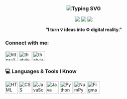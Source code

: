 <h3 align="center">
  <img src="https://readme-typing-svg.demolab.com?font=JetBrains+Mono&size=26&pause=1000&color=0FF7F7&center=true&vCenter=true&multiline=true&width=700&height=60&lines=%F0%9F%91%8B+Hey%2C+I'm+Vivek!;Creating+Cool+Projects+%F0%9F%92%A1;Learning+Every+Day+%F0%9F%93%9D" alt="Typing SVG" />
</h3>


<p align="center">
  <img src="https://img.shields.io/badge/Tech-Enthusiast-red?style=for-the-badge&logo=github&logoColor=white" />
  <img src="https://img.shields.io/badge/UI%2FUX%20Lover-blueviolet?style=for-the-badge&logo=figma&logoColor=white" />
  <img src="https://img.shields.io/badge/Machine%20Learning-green?style=for-the-badge&logo=python&logoColor=white" />
</p>

<p align="center">
  <b>“I turn 💡 ideas into ⚙️ digital reality.”</b>
</p>


<h3 align="left">Connect with me:</h3>
<p align="left">
<a href="https://linkedin.com/in/https://www.linkedin.com/in/vivek-hingu-16b6a92a6/" target="blank"><img align="center" src="https://raw.githubusercontent.com/rahuldkjain/github-profile-readme-generator/master/src/images/icons/Social/linked-in-alt.svg" alt="https://www.linkedin.com/in/vivek-hingu-16b6a92a6/" height="30" width="40" /></a>
<a href="https://instagram.com/thatvivekhingu" target="blank"><img align="center" src="https://raw.githubusercontent.com/rahuldkjain/github-profile-readme-generator/master/src/images/icons/Social/instagram.svg" alt="thatvivekhingu" height="30" width="40" /></a>
<a href="https://www.leetcode.com/thatvivekhingu" target="blank"><img align="center" src="https://raw.githubusercontent.com/rahuldkjain/github-profile-readme-generator/master/src/images/icons/Social/leet-code.svg" alt="thatvivekhingu" height="30" width="40" /></a>
</p>

### 💻 Languages & Tools I Know
<p align="left">
  <img src="https://cdn.jsdelivr.net/gh/devicons/devicon/icons/html5/html5-original.svg" width="40" height="40" alt="HTML"/>
  <img src="https://cdn.jsdelivr.net/gh/devicons/devicon/icons/css3/css3-original.svg" width="40" height="40" alt="CSS"/>
  <img src="https://cdn.jsdelivr.net/gh/devicons/devicon/icons/javascript/javascript-original.svg" width="40" height="40" alt="JavaScript"/>
  <img src="https://cdn.jsdelivr.net/gh/devicons/devicon/icons/java/java-original.svg" width="40" height="40" alt="Java"/>
  <img src="https://cdn.jsdelivr.net/gh/devicons/devicon/icons/python/python-original.svg" width="40" height="40" alt="Python"/>
  <img src="https://cdn.jsdelivr.net/gh/devicons/devicon/icons/numpy/numpy-original.svg" width="40" height="40" alt="NumPy"/>
  <img src="https://cdn.jsdelivr.net/gh/devicons/devicon/icons/figma/figma-original.svg" width="40" height="40" alt="Figma"/>
</p>


